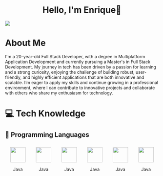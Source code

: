 <div align="center">
    <h1 align="center">Hello, I'm Enrique👋</h1>
</div>
<img src="https://i.imgur.com/KXLD8s8.png">

# About Me
I'm a 20-year-old Full Stack Developer, with a degree in Multiplatform Application Development and currently pursuing a Master's in Full Stack Development.
My journey in tech has been driven by a passion for learning and a strong curiosity, enjoying the challenge of building robust, user-friendly, and highly efficient applications that are both innovative and scalable. I’m eager to apply my skills and continue growing in a professional environment, where I can contribute to innovative projects and collaborate with others who share my enthusiasm for technology.

# 💻 Tech Knowledge
## 🚀 Programming Languages

<div style="display: flex; justify-content: space-around; flex-wrap: wrap;">
    <div align="center" style="margin: 10px;">
        <img src="https://cdn.jsdelivr.net/gh/devicons/devicon/icons/java/java-original.svg" width="50" height="50"/>
        <br/>
        <p>Java</p>
    </div>
    <div align="center" style="margin: 10px;">
        <img src="https://cdn.jsdelivr.net/gh/devicons/devicon/icons/csharp/csharp-original.svg" width="50" height="50"/>
        <br/>
        <p>Java</p>
    </div>
    <div align="center" style="margin: 10px;">
        <img src="https://cdn.jsdelivr.net/gh/devicons/devicon/icons/python/python-original.svg" width="50" height="50"/>
        <br/>
        <p>Java</p>
    </div>
    <div align="center" style="margin: 10px;">
        <img src="https://cdn.jsdelivr.net/gh/devicons/devicon/icons/kotlin/kotlin-original.svg" width="50" height="50"/>
        <br/>
        <p>Java</p>
    </div>
    <div align="center" style="margin: 10px;">
        <img src="https://cdn.jsdelivr.net/gh/devicons/devicon/icons/typescript/typescript-original.svg" width="50" height="50"/>
        <br/>
        <p>Java</p>
    </div>
    <div align="center" style="margin: 10px;">
        <img src="https://cdn.jsdelivr.net/gh/devicons/devicon/icons/javascript/javascript-original.svg" width="50" height="50"/>
        <br/>
        <p>Java</p>
    </div>
</div>



